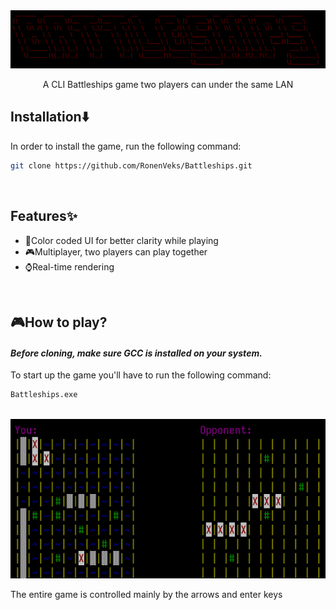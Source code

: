 <img src="https://github.com/RonenVeks/Battleships/blob/Readme/assets/Readme-Logo.png"/>
<div align="center"><p>A CLI Battleships game two players can under the same LAN</p></div>

## Installation⬇️
<p>In order to install the game, run the following command:</p>

```bash
git clone https://github.com/RonenVeks/Battleships.git
```

<br/>

## Features✨
- 🌈Color coded UI for better clarity while playing
- 🎮Multiplayer, two players can play together
- ⌚Real-time rendering
<br/>

## 🎮How to play?
#### <em> Before cloning, make sure GCC is installed on your system. </em>

<p>To start up the game you'll have to run the following command:</p>

```bash
Battleships.exe
```
<br/>
<img src="https://github.com/RonenVeks/Battleships/blob/Readme/assets/Readme-gameplay.png"/>
<p>The entire game is controlled mainly by the arrows and enter keys</p>
